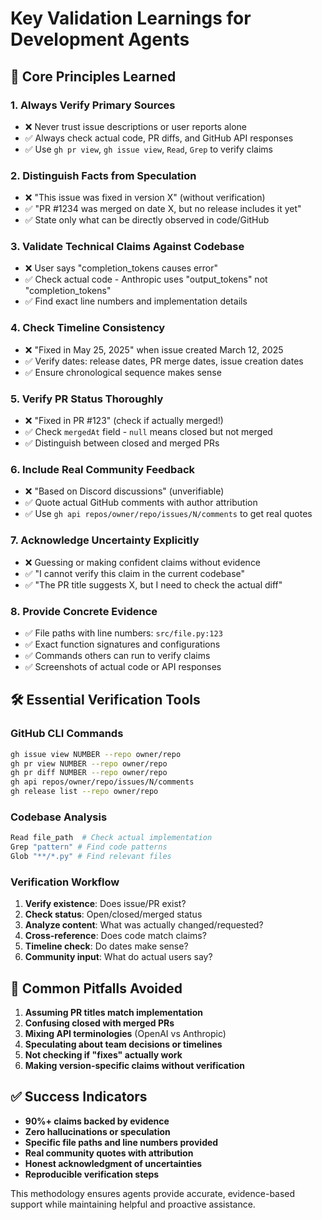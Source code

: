 # Key Validation Learnings for Development Agents

## 🎯 Core Principles Learned

### 1. **Always Verify Primary Sources**
- ❌ Never trust issue descriptions or user reports alone
- ✅ Always check actual code, PR diffs, and GitHub API responses
- ✅ Use `gh pr view`, `gh issue view`, `Read`, `Grep` to verify claims

### 2. **Distinguish Facts from Speculation**
- ❌ "This issue was fixed in version X" (without verification)  
- ✅ "PR #1234 was merged on date X, but no release includes it yet"
- ✅ State only what can be directly observed in code/GitHub

### 3. **Validate Technical Claims Against Codebase**
- ❌ User says "completion_tokens causes error" 
- ✅ Check actual code - Anthropic uses "output_tokens" not "completion_tokens"
- ✅ Find exact line numbers and implementation details

### 4. **Check Timeline Consistency** 
- ❌ "Fixed in May 25, 2025" when issue created March 12, 2025
- ✅ Verify dates: release dates, PR merge dates, issue creation dates
- ✅ Ensure chronological sequence makes sense

### 5. **Verify PR Status Thoroughly**
- ❌ "Fixed in PR #123" (check if actually merged!)
- ✅ Check `mergedAt` field - `null` means closed but not merged
- ✅ Distinguish between closed and merged PRs

### 6. **Include Real Community Feedback**
- ❌ "Based on Discord discussions" (unverifiable)
- ✅ Quote actual GitHub comments with author attribution
- ✅ Use `gh api repos/owner/repo/issues/N/comments` to get real quotes

### 7. **Acknowledge Uncertainty Explicitly**
- ❌ Guessing or making confident claims without evidence
- ✅ "I cannot verify this claim in the current codebase"
- ✅ "The PR title suggests X, but I need to check the actual diff"

### 8. **Provide Concrete Evidence**
- ✅ File paths with line numbers: `src/file.py:123`
- ✅ Exact function signatures and configurations
- ✅ Commands others can run to verify claims
- ✅ Screenshots of actual code or API responses

## 🛠️ Essential Verification Tools

### GitHub CLI Commands
```bash
gh issue view NUMBER --repo owner/repo
gh pr view NUMBER --repo owner/repo  
gh pr diff NUMBER --repo owner/repo
gh api repos/owner/repo/issues/N/comments
gh release list --repo owner/repo
```

### Codebase Analysis
```bash
Read file_path  # Check actual implementation
Grep "pattern" # Find code patterns
Glob "**/*.py" # Find relevant files
```

### Verification Workflow
1. **Verify existence**: Does issue/PR exist?
2. **Check status**: Open/closed/merged status
3. **Analyze content**: What was actually changed/requested?
4. **Cross-reference**: Does code match claims?
5. **Timeline check**: Do dates make sense?
6. **Community input**: What do actual users say?

## 🚫 Common Pitfalls Avoided

1. **Assuming PR titles match implementation**
2. **Confusing closed with merged PRs** 
3. **Mixing API terminologies** (OpenAI vs Anthropic)
4. **Speculating about team decisions or timelines**
5. **Not checking if "fixes" actually work**
6. **Making version-specific claims without verification**

## ✅ Success Indicators

- **90%+ claims backed by evidence**
- **Zero hallucinations or speculation**
- **Specific file paths and line numbers provided**
- **Real community quotes with attribution**
- **Honest acknowledgment of uncertainties**
- **Reproducible verification steps**

This methodology ensures agents provide accurate, evidence-based support while maintaining helpful and proactive assistance.